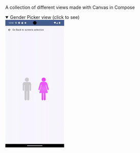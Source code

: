 A collection of different views made with Canvas in Compose

<details open>
  <summary>Gender Picker view (click to see)</summary>
  <a>
    <img height="400" src="https://github.com/ukhanyov/CanvasWorkshop/blob/master/gif_gender_picker.gif" alt="GIF Preview"> 
  </a>
</details>
